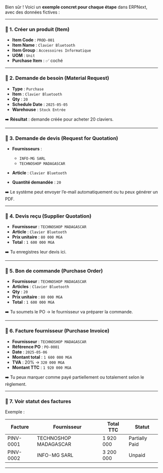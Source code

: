 Bien sûr ! Voici un **exemple concret pour chaque étape** dans ERPNext, avec des données fictives :

---

### 🔹 1. **Créer un produit (Item)**

* **Item Code** : `PROD-001`
* **Item Name** : `Clavier Bluetooth`
* **Item Group** : `Accessoires Informatique`
* **UOM** : `Unit`
* **Purchase Item** : ✅ coché

---

### 🔹 2. **Demande de besoin (Material Request)**

* **Type** : `Purchase`
* **Item** : `Clavier Bluetooth`
* **Qty** : `20`
* **Schedule Date** : `2025-05-05`
* **Warehouse** : `Stock Entrée`

➡️ **Résultat** : demande créée pour acheter 20 claviers.

---

### 🔹 3. **Demande de devis (Request for Quotation)**

* **Fournisseurs** :

  * `INFO-MG SARL`
  * `TECHNOSHOP MADAGASCAR`

* **Article** : `Clavier Bluetooth`

* **Quantité demandée** : `20`

➡️ Le système peut envoyer l’e-mail automatiquement ou tu peux générer un PDF.

---

### 🔹 4. **Devis reçu (Supplier Quotation)**

* **Fournisseur** : `TECHNOSHOP MADAGASCAR`
* **Article** : `Clavier Bluetooth`
* **Prix unitaire** : `80 000 MGA`
* **Total** : `1 600 000 MGA`

➡️ Tu enregistres leur devis ici.

---

### 🔹 5. **Bon de commande (Purchase Order)**

* **Fournisseur** : `TECHNOSHOP MADAGASCAR`
* **Articles** : `Clavier Bluetooth`
* **Qty** : `20`
* **Prix unitaire** : `80 000 MGA`
* **Total** : `1 600 000 MGA`

➡️ Tu soumets le PO → le fournisseur va préparer la commande.

---

### 🔹 6. **Facture fournisseur (Purchase Invoice)**

* **Fournisseur** : `TECHNOSHOP MADAGASCAR`
* **Référence PO** : `PO-0001`
* **Date** : `2025-05-06`
* **Montant total** : `1 600 000 MGA`
* **TVA** : 20% → `320 000 MGA`
* **Montant TTC** : `1 920 000 MGA`

➡️ Tu peux marquer comme payé partiellement ou totalement selon le règlement.

---

### 🔹 7. **Voir statut des factures**

Exemple :

| Facture   | Fournisseur           | Total TTC | Statut         |
| --------- | --------------------- | --------- | -------------- |
| PINV-0001 | TECHNOSHOP MADAGASCAR | 1 920 000 | Partially Paid |
| PINV-0002 | INFO-MG SARL          | 3 200 000 | Unpaid         |

---

